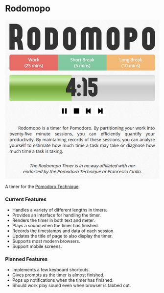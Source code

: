 # Rodomopo #

![Rodomopo](screenshot.png)

A timer for the [Pomodoro Technique](http://pomodorotechnique.com).

### Current Features ###
* Handles a variety of different lengths in timers.
* Provides an interface for handling the timer.
* Renders the timer in both text and meter.
* Plays a sound when the timer has finished.
* Records the timestamps and data of each session.
* Updates the title of page to also display the timer.
* Supports most modern browsers.
* Support mobile screens.

### Planned Features ###
* Implements a few keyboard shortcuts.
* Gives prompts as the timer is almost finished.
* Pops up notifications when the timer has finished.
* Should work play sound even when browser is tabbed out.
